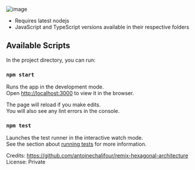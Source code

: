 ![image](https://user-images.githubusercontent.com/4950497/156166219-a3a20e2a-2934-4bd7-b295-62f777719639.png)

- Requires latest nodejs
- JavaScript and TypeScript versions available in their respective folders

## Available Scripts

In the project directory, you can run:

### `npm start`

Runs the app in the development mode.\
Open [http://localhost:3000](http://localhost:3000) to view it in the browser.

The page will reload if you make edits.\
You will also see any lint errors in the console.

### `npm test`

Launches the test runner in the interactive watch mode.\
See the section about [running tests](https://facebook.github.io/create-react-app/docs/running-tests) for more information.

Credits: https://github.com/antoinechalifour/remix-hexagonal-architecture
License: Private
